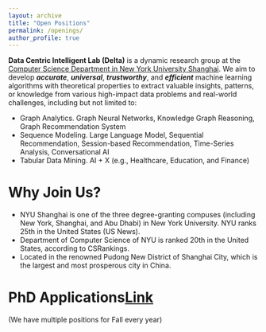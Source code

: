 ```yaml
---
layout: archive
title: "Open Positions"
permalink: /openings/
author_profile: true
---
```

**Data Centric Intelligent Lab (Delta)** is a dynamic research group at the [Computer Science Department in New York University Shanghai](https://shanghai.nyu.edu/academics/majors/computer-science). We aim to develop **_accurate_**, **_universal_**, **_trustworthy_**, and **_efficient_** machine learning algorithms with theoretical properties to extract valuable insights, patterns, or knowledge from various high-impact data problems and real-world challenges, including but not limited to:
- Graph Analytics. Graph Neural Networks, Knowledge Graph Reasoning, Graph Recommendation System
- Sequence Modeling. Large Language Model, Sequential Recommendation, Session-based Recommendation, Time-Series Analysis, Conversational AI 
- Tabular Data Mining. AI + X (e.g., Healthcare, Education, and Finance) 

# Why Join Us?
- NYU Shanghai is one of the three degree-granting compuses (including New York, Shanghai, and Abu Dhabi) in New York University. NYU ranks 25th in the United States (US News).
- Department of Computer Science of NYU is ranked 20th in the United States, according to CSRankings.
- Located in the renowned Pudong New District of Shanghai City, which is the largest and most prosperous city in China. 


# PhD Applications[Link](https://shanghai.nyu.edu/academics/graduate/computer-science-phd-program)
(We have multiple positions for Fall every year)

